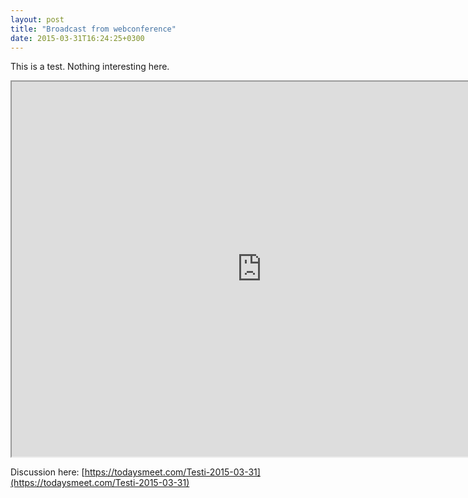 ```yaml
---
layout: post
title: "Broadcast from webconference"
date: 2015-03-31T16:24:25+0300
---
```

This is a test. Nothing interesting here.<!--more-->

<iframe src="https://vcs.konffa.com/frame.html#c:02c704ee-5e4f-4fd3-a935-08d76cd87cda" width="800px" height="600px"></iframe>

Discussion here: [https://todaysmeet.com/Testi-2015-03-31](https://todaysmeet.com/Testi-2015-03-31) 